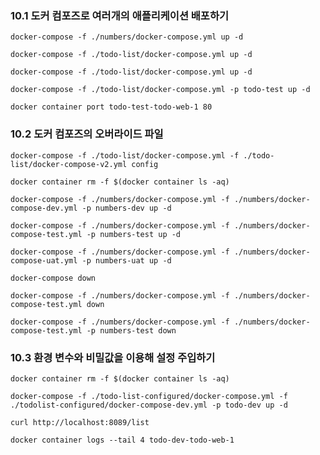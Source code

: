 ### 10.1 도커 컴포즈로 여러개의 애플리케이션 배포하기

``docker-compose -f ./numbers/docker-compose.yml up -d``

``docker-compose -f ./todo-list/docker-compose.yml up -d``

``docker-compose -f ./todo-list/docker-compose.yml up -d``

``docker-compose -f ./todo-list/docker-compose.yml -p todo-test up -d``

``docker container port todo-test-todo-web-1 80``

### 10.2 도커 컴포즈의 오버라이드 파일

``docker-compose -f ./todo-list/docker-compose.yml -f ./todo-list/docker-compose-v2.yml config``

``docker container rm -f $(docker container ls -aq)``

``docker-compose -f ./numbers/docker-compose.yml -f ./numbers/docker-compose-dev.yml -p numbers-dev up -d``

``docker-compose -f ./numbers/docker-compose.yml -f ./numbers/docker-compose-test.yml -p numbers-test up -d``

``docker-compose -f ./numbers/docker-compose.yml -f ./numbers/docker-compose-uat.yml -p numbers-uat up -d``

``docker-compose down``

``docker-compose -f ./numbers/docker-compose.yml -f ./numbers/docker-compose-test.yml down``

``docker-compose -f ./numbers/docker-compose.yml -f ./numbers/docker-compose-test.yml -p numbers-test down``

### 10.3 환경 변수와 비밀값을 이용해 설정 주입하기

``docker container rm -f $(docker container ls -aq)``

``docker-compose -f ./todo-list-configured/docker-compose.yml -f ./todolist-configured/docker-compose-dev.yml -p todo-dev up -d``

``curl http://localhost:8089/list``

``docker container logs --tail 4 todo-dev-todo-web-1``
